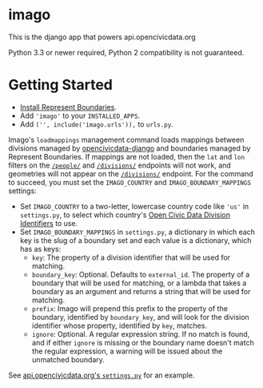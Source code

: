 imago
=====

This is the django app that powers api.opencivicdata.org

Python 3.3 or newer required, Python 2 compatibility is not guaranteed.

Getting Started
===============

* [Install Represent Boundaries](http://represent.poplus.org/docs/install/).
* Add `'imago'` to your `INSTALLED_APPS`.
* Add `('', include('imago.urls')),` to `urls.py`.

Imago's `loadmappings` management command loads mappings between divisions managed by [opencivicdata-django](https://github.com/opencivicdata/python-opencivicdata-django) and boundaries managed by Represent Boundaries. If mappings are not loaded, then the `lat` and `lon` filters on the [`/people/`](http://docs.opencivicdata.org/en/latest/api/search.html#person-search) and [`/divisions/`](http://docs.opencivicdata.org/en/latest/api/search.html#division-search) endpoints will not work, and geometries will not appear on the [`/divisions/`](http://docs.opencivicdata.org/en/latest/api/search.html#division-search) endpoint. For the command to succeed, you must set the `IMAGO_COUNTRY` and `IMAGO_BOUNDARY_MAPPINGS` settings:

* Set `IMAGO_COUNTRY` to a two-letter, lowercase country code like `'us'` in `settings.py`, to select which country's [Open Civic Data Division Identifiers](http://docs.opencivicdata.org/en/latest/proposals/0002.html) to use.
* Set `IMAGO_BOUNDARY_MAPPINGS` in `settings.py`, a dictionary in which each key is the slug of a boundary set and each value is a dictionary, which has as keys:
  * `key`: The property of a division identifier that will be used for matching.
  * `boundary_key`: Optional. Defaults to `external_id`. The property of a boundary that will be used for matching, or a lambda that takes a boundary as an argument and returns a string that will be used for matching.
  * `prefix`: Imago will prepend this prefix to the property of the boundary, identified by `boundary_key`, and will look for the division identifier whose property, identified by `key`, matches.
  * `ignore`: Optional. A regular expression string. If no match is found, and if either `ignore` is missing or the boundary name doesn't match the regular expression, a warning will be issued about the unmatched boundary.

See [api.opencivicdata.org's `settings.py`](https://github.com/opencivicdata/api.opencivicdata.org/blob/master/ocdapi/settings.py#L132) for an example.
